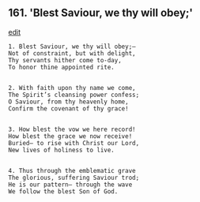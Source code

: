 
## 161.  'Blest Saviour, we thy will obey;'
[edit](https://docs.google.com/document/d/1REAymRtve_fViN21PJkMfSEzDbiSgqsC/edit?mode=html)



    1. Blest Saviour, we thy will obey;—
    Not of constraint, but with delight,
    Thy servants hither come to-day,
    To honor thine appointed rite.


    2. With faith upon thy name we come,
    The Spirit’s cleansing power confess;
    O Saviour, from thy heavenly home,
    Confirm the covenant of thy grace!


    3. How blest the vow we here record!
    How blest the grace we now receive!
    Buried— to rise with Christ our Lord,
    New lives of holiness to live.


    4. Thus through the emblematic grave
    The glorious, suffering Saviour trod;
    He is our pattern— through the wave
    We follow the blest Son of God.
